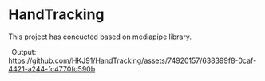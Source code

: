 # HandTracking
This project has concucted based on mediapipe library.

-Output:
https://github.com/HKJ91/HandTracking/assets/74920157/638399f8-0caf-4421-a244-fc4770fd590b

